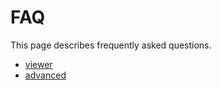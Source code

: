 # FAQ

This page describes frequently asked questions.

- [viewer](faq/viewer.md)
- [advanced](faq/advanced.md)
